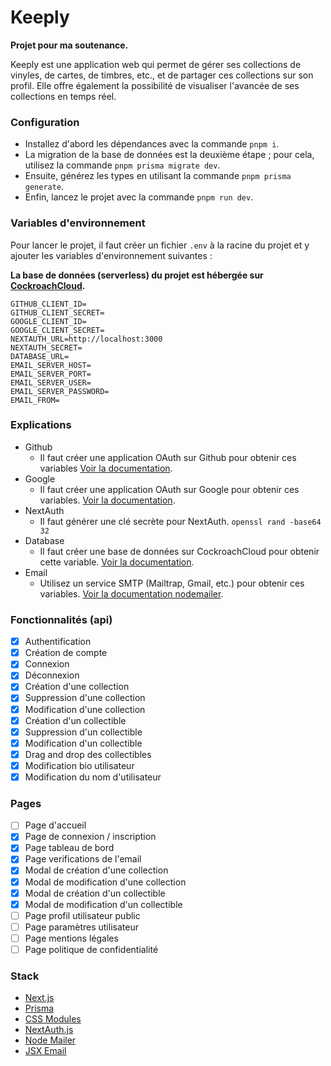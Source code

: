 # Keeply

**Projet pour ma soutenance.**

Keeply est une application web qui permet de gérer ses collections de vinyles, de cartes, de timbres, etc., et de partager ces collections sur son profil. Elle offre également la possibilité de visualiser l'avancée de ses collections en temps réel.

### Configuration

- Installez d'abord les dépendances avec la commande `pnpm i`.
- La migration de la base de données est la deuxième étape ; pour cela, utilisez la commande `pnpm prisma migrate dev`.
- Ensuite, générez les types en utilisant la commande `pnpm prisma generate`.
- Enfin, lancez le projet avec la commande `pnpm run dev`.

### Variables d'environnement

Pour lancer le projet, il faut créer un fichier `.env` à la racine du projet et y ajouter les variables d'environnement suivantes :

**La base de données (serverless) du projet est hébergée sur [CockroachCloud](https://www.cockroachlabs.com/).**

```plaintext
GITHUB_CLIENT_ID=
GITHUB_CLIENT_SECRET=
GOOGLE_CLIENT_ID=
GOOGLE_CLIENT_SECRET=
NEXTAUTH_URL=http://localhost:3000
NEXTAUTH_SECRET=
DATABASE_URL=
EMAIL_SERVER_HOST=
EMAIL_SERVER_PORT=
EMAIL_SERVER_USER=
EMAIL_SERVER_PASSWORD=
EMAIL_FROM=
```

### Explications

- Github
  - Il faut créer une application OAuth sur Github pour obtenir ces variables [Voir la documentation](https://docs.github.com/en/developers/apps/building-oauth-apps/creating-an-oauth-app).
- Google
  - Il faut créer une application OAuth sur Google pour obtenir ces variables. [Voir la documentation](https://developers.google.com/identity/protocols/oauth2).
- NextAuth
  - Il faut générer une clé secrète pour NextAuth. `openssl rand -base64 32`
- Database
  - Il faut créer une base de données sur CockroachCloud pour obtenir cette variable. [Voir la documentation](https://www.cockroachlabs.com/docs/).
- Email
  - Utilisez un service SMTP (Mailtrap, Gmail, etc.) pour obtenir ces variables. [Voir la documentation nodemailer](https://nodemailer.com/about/).

### Fonctionnalités (api)

- [x] Authentification
- [x] Création de compte
- [x] Connexion
- [x] Déconnexion
- [x] Création d'une collection
- [x] Suppression d'une collection
- [x] Modification d'une collection
- [x] Création d'un collectible
- [x] Suppression d'un collectible
- [x] Modification d'un collectible
- [x] Drag and drop des collectibles
- [x] Modification bio utilisateur
- [x] Modification du nom d'utilisateur

### Pages

- [ ] Page d'accueil
- [x] Page de connexion / inscription
- [x] Page tableau de bord
- [x] Page verifications de l'email
- [x] Modal de création d'une collection
- [x] Modal de modification d'une collection
- [x] Modal de création d'un collectible
- [x] Modal de modification d'un collectible
- [ ] Page profil utilisateur public
- [ ] Page paramètres utilisateur
- [ ] Page mentions légales
- [ ] Page politique de confidentialité

### Stack

- [Next.js](https://nextjs.org/)
- [Prisma](https://www.prisma.io/)
- [CSS Modules](https://nextjs.org/docs/app/building-your-application/styling/css-modules)
- [NextAuth.js](https://next-auth.js.org/)
- [Node Mailer](https://nodemailer.com/about/)
- [JSX Email](https://jsx.email/)
